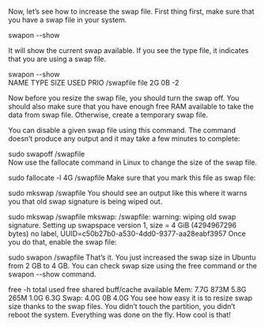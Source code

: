 Now, let’s see how to increase the swap file. First thing first, make sure that you have a swap file in your system.  

swapon --show  

It will show the current swap available. If you see the type file, it indicates that you are using a swap file.  

swapon --show  
NAME      TYPE SIZE USED PRIO
/swapfile file   2G   0B   -2  

Now before you resize the swap file, you should turn the swap off. You should also make sure that you have enough free RAM available to take the data from swap file. Otherwise, create a temporary swap file.

You can disable a given swap file using this command. The command doesn’t produce any output and it may take a few minutes to complete:  

sudo swapoff /swapfile  
Now use the fallocate command in Linux to change the size of the swap file.  

sudo fallocate -l 4G /swapfile
Make sure that you mark this file as swap file:

sudo mkswap /swapfile
You should see an output like this where it warns you that old swap signature is being wiped out.

sudo mkswap /swapfile
mkswap: /swapfile: warning: wiping old swap signature.
Setting up swapspace version 1, size = 4 GiB (4294967296 bytes)
no label, UUID=c50b27b0-a530-4dd0-9377-aa28eabf3957
Once you do that, enable the swap file:

sudo swapon /swapfile
That’s it. You just increased the swap size in Ubuntu from 2 GB to 4 GB. You can check swap size using the free command or the swapon --show command.

free -h
              total        used        free      shared  buff/cache   available
Mem:           7.7G        873M        5.8G        265M        1.0G        6.3G
Swap:          4.0G          0B        4.0G
You see how easy it is to resize swap size thanks to the swap files. You didn’t touch the partition, you didn’t reboot the system. Everything was done on the fly. How cool is that!
